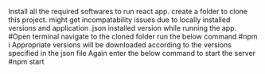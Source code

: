 


Install all the required softwares to run react app.
create a folder to clone this project.
might get incompatability issues due to locally installed versions and  application .json installed version while running the app.
#Open terminal navigate to the cloned folder run the below command
#npm i
Appropriate versions will be downloaded according to the versions specified in the json file
Again  enter the below command to start the server
#npm start
